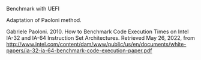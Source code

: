 
Benchmark with UEFI

Adaptation of Paoloni method. 

Gabriele Paoloni. 2010. How to Benchmark Code Execution Times on Intel IA-32 and IA-64 Instruction Set Architectures. Retrieved May 26, 2022, from http://www.intel.com/content/dam/www/public/us/en/documents/white-papers/ia-32-ia-64-benchmark-code-execution-paper.pdf

